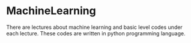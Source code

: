 # MachineLearning
There are lectures about machine learning and basic level codes under each lecture. These codes are written in python programming language.
